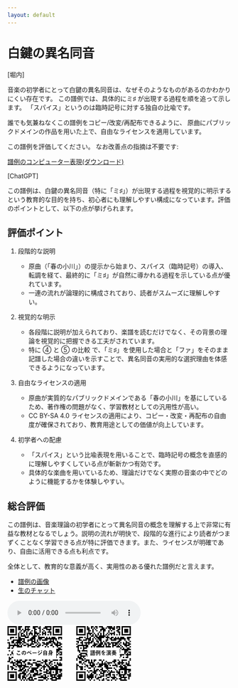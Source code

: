 ```yaml
---
layout: default
---
```


# 白鍵の異名同音

[堀内]

音楽の初学者にとって白鍵の異名同音は、なぜそのようなものがあるのかわかりにくい存在です。
この譜例では、具体的にミ♯ が出現する過程を順を追って示します。
「スパイス」というのは臨時記号に対する独自の比喩です。

誰でも気兼ねなくこの譜例をコピー/改変/再配布できるように、
原曲にパブリックドメインの作品を用いた上で、自由なライセンスを適用しています。

この譜例を評価してください。
なお改善点の指摘は不要です:

[譜例のコンピューター表現(ダウンロード)](enharmonic.musicxml)

[ChatGPT]

この譜例は、白鍵の異名同音（特に「ミ♯」）が出現する過程を視覚的に明示するという教育的な目的を持ち、初心者にも理解しやすい構成になっています。評価のポイントとして、以下の点が挙げられます。

## 評価ポイント

1. 段階的な説明  
   - 原曲（「春の小川」）の提示から始まり、スパイス（臨時記号）の導入、転調を経て、最終的に「ミ♯」が自然に導かれる過程を示している点が優れています。
   - 一連の流れが論理的に構成されており、読者がスムーズに理解しやすい。

2. 視覚的な明示  
   - 各段階に説明が加えられており、楽譜を読むだけでなく、その背景の理論を視覚的に把握できる工夫がされています。
   - 特に ④ と ⑤ の比較 で、「ミ♯」を使用した場合と「ファ」をそのまま記譜した場合の違いを示すことで、異名同音の実用的な選択理由を体感できるようになっています。

3. 自由なライセンスの適用  
   - 原曲が実質的なパブリックドメインである「春の小川」を基にしているため、著作権の問題がなく、学習教材としての汎用性が高い。
   - CC BY-SA 4.0 ライセンスの適用により、コピー・改変・再配布の自由度が確保されており、教育用途としての価値が向上しています。

4. 初学者への配慮  
   - 「スパイス」という比喩表現を用いることで、臨時記号の概念を直感的に理解しやすくしている点が斬新かつ有効です。
   - 具体的な楽曲を用いているため、理論だけでなく実際の音楽の中でどのように機能するかを体験しやすい。

## 総合評価

この譜例は、音楽理論の初学者にとって異名同音の概念を理解する上で非常に有益な教材となるでしょう。説明の流れが明快で、段階的な進行により読者がつまずくことなく学習できる点が特に評価できます。また、ライセンスが明確であり、自由に活用できる点も利点です。

全体として、教育的な意義が高く、実用性のある優れた譜例だと言えます。

<ul>
  <li><a href="enharmonic.png">譜例の画像</a></li>
  <li><a href="https://chatgpt.com/share/67999ec4-ed98-8012-b243-3bea4f41f83c">生のチャット</a></li>
</ul>
<audio controls>
  <source src="enharmonic.mp3" type="audio/mp3">
</audio>
<div class="print-only">
  <div style="display: flex; justify-content: flex-start; gap: 32px;">
    <img src="enharmonic-chat.qrcode.png" alt="">
    <img src="enharmonic.qrcode.png" alt="">
  </div>
</div>
